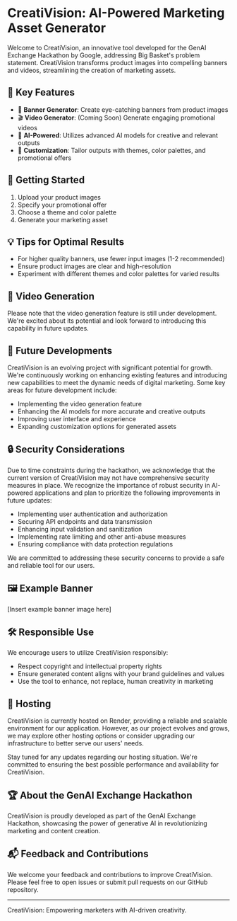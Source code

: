 # CreatiVision: AI-Powered Marketing Asset Generator

Welcome to CreatiVision, an innovative tool developed for the GenAI Exchange Hackathon by Google, addressing Big Basket's problem statement. CreatiVision transforms product images into compelling banners and videos, streamlining the creation of marketing assets.

## 🌟 Key Features

- 🎨 **Banner Generator**: Create eye-catching banners from product images
- 🎬 **Video Generator**: (Coming Soon) Generate engaging promotional videos
- 🧠 **AI-Powered**: Utilizes advanced AI models for creative and relevant outputs
- 🎯 **Customization**: Tailor outputs with themes, color palettes, and promotional offers

## 🚀 Getting Started

1. Upload your product images
2. Specify your promotional offer
3. Choose a theme and color palette
4. Generate your marketing asset

## 💡 Tips for Optimal Results

- For higher quality banners, use fewer input images (1-2 recommended)
- Ensure product images are clear and high-resolution
- Experiment with different themes and color palettes for varied results

## 🎥 Video Generation

Please note that the video generation feature is still under development. We're excited about its potential and look forward to introducing this capability in future updates.

## 🔮 Future Developments

CreatiVision is an evolving project with significant potential for growth. We're continuously working on enhancing existing features and introducing new capabilities to meet the dynamic needs of digital marketing. Some key areas for future development include:

- Implementing the video generation feature
- Enhancing the AI models for more accurate and creative outputs
- Improving user interface and experience
- Expanding customization options for generated assets

## 🔒 Security Considerations

Due to time constraints during the hackathon, we acknowledge that the current version of CreatiVision may not have comprehensive security measures in place. We recognize the importance of robust security in AI-powered applications and plan to prioritize the following improvements in future updates:

- Implementing user authentication and authorization
- Securing API endpoints and data transmission
- Enhancing input validation and sanitization
- Implementing rate limiting and other anti-abuse measures
- Ensuring compliance with data protection regulations

We are committed to addressing these security concerns to provide a safe and reliable tool for our users.

## 🖼️ Example Banner

[Insert example banner image here]

## 🛠️ Responsible Use

We encourage users to utilize CreatiVision responsibly:

- Respect copyright and intellectual property rights
- Ensure generated content aligns with your brand guidelines and values
- Use the tool to enhance, not replace, human creativity in marketing

## 🚀 Hosting

CreatiVision is currently hosted on Render, providing a reliable and scalable environment for our application. However, as our project evolves and grows, we may explore other hosting options or consider upgrading our infrastructure to better serve our users' needs.

Stay tuned for any updates regarding our hosting situation. We're committed to ensuring the best possible performance and availability for CreatiVision.

## 🏆 About the GenAI Exchange Hackathon

CreatiVision is proudly developed as part of the GenAI Exchange Hackathon, showcasing the power of generative AI in revolutionizing marketing and content creation.

## 📬 Feedback and Contributions

We welcome your feedback and contributions to improve CreatiVision. Please feel free to open issues or submit pull requests on our GitHub repository.

---

CreatiVision: Empowering marketers with AI-driven creativity.
